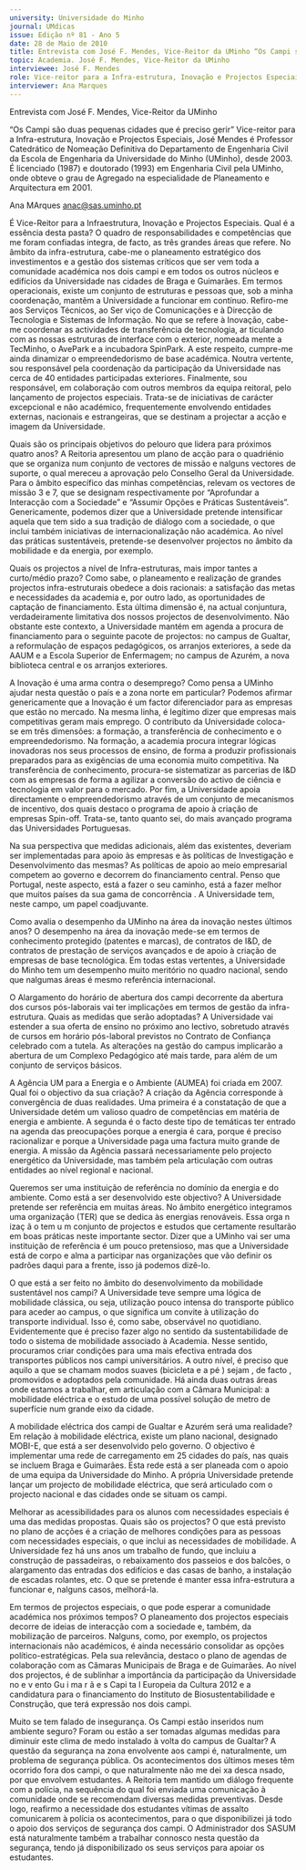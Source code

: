 ```yaml
---
university: Universidade do Minho
journal: UMdicas
issue: Edição nº 81 - Ano 5
date: 28 de Maio de 2010
title: Entrevista com José F. Mendes, Vice-Reitor da UMinho “Os Campi são duas pequenas cidades que é preciso gerir”
topic: Academia. José F. Mendes, Vice-Reitor da UMinho
interviewee: José F. Mendes
role: Vice-reitor para a Infra-estrutura, Inovação e Projectos Especiais
interviewer: Ana Marques
---
```




Entrevista com José F. Mendes, Vice-Reitor da UMinho


“Os Campi são duas pequenas cidades que é preciso gerir”
Vice-reitor para a Infra-estrutura, Inovação e Projectos Especiais,
José Mendes é Professor Catedrático de Nomeação Definitiva do
Departamento de Engenharia Civil da Escola de Engenharia da
Universidade do Minho (UMinho), desde 2003. É licenciado (1987) e
doutorado (1993) em Engenharia Civil pela UMinho, onde obteve o grau de
Agregado na especialidade de Planeamento e Arquitectura em 2001.


Ana MArques
anac@sas.uminho.pt


É Vice-Reitor para a Infraestrutura, Inovação e Projectos
Especiais. Qual é a essência desta
pasta?
O quadro de responsabilidades e
competências que me foram
confiadas integra, de facto, as três
grandes áreas que refere.
No âmbito da infra-estrutura,
cabe-me o planeamento
estratégico dos investimentos e a
gestão dos sistemas críticos que
ser vem toda a comunidade
académica nos dois campi e em
todos os outros núcleos e edifícios
da Universidade nas cidades de
Braga e Guimarães. Em termos
operacionais, existe um conjunto
de estruturas e pessoas que, sob a
minha coordenação, mantêm a
Universidade a funcionar em
contínuo. Refiro-me aos Serviços
Técnicos, ao Ser viço de
Comunicações e à Direcção de
Tecnologia e Sistemas de
Informação.
No que se refere à Inovação, cabe-me
 coordenar as actividades de
transferência de tecnologia,
ar ticulando com as nossas
estruturas de interface com o
exterior, nomeada mente a
TecMinho, o AvePark e a
incubadora SpinPark. A este
respeito, cumpre-me ainda
dinamizar o empreendedorismo
de base académica. Noutra
vertente, sou responsável pela
coordenação da participação da
Universidade nas cerca de 40
entidades participadas exteriores.
Finalmente, sou responsável, em
colaboração com outros membros
da equipa reitoral, pelo
lançamento de projectos
especiais. Trata-se de iniciativas
de carácter excepcional e não
académico, frequentemente
envolvendo entidades externas,
nacionais e estrangeiras, que se
destinam a projectar a acção e
imagem da Universidade.


Quais são os principais objetivos
do pelouro que lidera para
próximos quatro anos?
A Reitoria apresentou um plano de
acção para o quadriénio que se
organiza num conjunto de
vectores de missão e nalguns
vectores de suporte, o qual
mereceu a aprovação pelo
Conselho Geral da Universidade.
Para o âmbito
específico das
minhas
competências,
relevam os vectores
de missão 3 e 7, que
se designam
respectivamente por
“Aprofundar a
Interacção com a
Sociedade” e
“Assumir Opções e
Práticas
Sustentáveis”.
Genericamente, podemos dizer
que a Universidade pretende
intensificar aquela que tem sido a
sua tradição de diálogo com a
sociedade, o que inclui também
iniciativas de internacionalização
não académica. Ao nível das
práticas sustentáveis, pretende-se 
desenvolver projectos no
âmbito da mobilidade e da energia,
por exemplo.


Quais os projectos a nível de
Infra-estruturas, mais
impor tantes a curto/médio
prazo?
Como sabe, o planeamento e
realização de grandes projectos
infra-estruturais obedece a dois
racionais: a satisfação das metas e
necessidades da academia e, por
outro lado, as oportunidades de
captação de financiamento. Esta
última dimensão é, na actual
conjuntura, verdadeiramente
limitativa dos nossos projectos de
desenvolvimento.
Não obstante este
contexto, a
Universidade
mantém em agenda
a procura de
financiamento para
o seguinte pacote de
projectos: no
campus de Gualtar, a
reformulação de
espaços
pedagógicos, os
arranjos exteriores, a
sede da AAUM e a
Escola Superior de
Enfermagem; no
campus de Azurém,
a nova biblioteca
central e os arranjos
exteriores.


A Inovação é uma arma contra o
desemprego? Como pensa a
UMinho ajudar nesta questão o
país e a zona norte em particular?
Podemos afirmar genericamente
que a Inovação é um factor
diferenciador para as empresas
que estão no mercado. Na mesma
linha, é legítimo dizer que
empresas mais competitivas
geram mais emprego.
O contributo da
Universidade coloca-
se em três
dimensões: a
formação, a
transferência de
conhecimento e o
empreendedorismo.
Na formação, a academia procura
integrar lógicas inovadoras nos
seus processos de ensino, de
forma a produzir profissionais
preparados para as exigências de
uma economia muito competitiva.
Na transferência de
conhecimento, procura-se 
sistematizar as parcerias de I&D
com as empresas de forma a
agilizar a conversão do activo de
ciência e tecnologia em valor para
o mercado.
Por fim, a Universidade apoia
directamente o
empreendedorismo através de um
conjunto de mecanismos de
incentivo, dos quais destaco o
programa de apoio à criação de
empresas Spin-off. Trata-se, tanto
quanto sei, do mais avançado
programa das Universidades
Portuguesas.


Na sua perspectiva que medidas
adicionais, além das existentes,
deveriam ser implementadas
para apoio às empresas e às
políticas de Investigação e
Desenvolvimento das mesmas?
As políticas de apoio ao meio
empresarial competem ao
governo e decorrem do
financiamento central. Penso que
Portugal, neste aspecto, está a
fazer o seu caminho, está a fazer
melhor que muitos países da sua
gama de concorrência . A
Universidade tem, neste campo,
um papel coadjuvante.


Como avalia o desempenho da
UMinho na área da inovação
nestes últimos anos?
O desempenho na
área da inovação
mede-se em termos
de conhecimento
protegido (patentes
e marcas), de
contratos de I&D, de
contratos de
prestação de
serviços avançados
e de apoio à criação
de empresas de
base tecnológica.
Em todas estas
vertentes, a
Universidade do
Minho tem um
desempenho muito
meritório no quadro
nacional, sendo que
nalgumas áreas é
mesmo referência
internacional.


O Alargamento do horário de
abertura dos campi decorrente da
abertura dos cursos pós-laborais
vai ter implicações em termos de
gestão da infra-estrutura. Quais
as medidas que serão
adoptadas?
A Universidade vai estender a sua
oferta de ensino no próximo ano
lectivo, sobretudo através de
cursos em horário pós-laboral
previstos no Contrato de
Confiança celebrado com a tutela.
As alterações na
gestão do campus
implicarão a
abertura de um
Complexo
Pedagógico até mais
tarde, para além de
um conjunto de
serviços básicos.


A Agência UM para a Energia e o
Ambiente (AUMEA) foi criada em 2007. Qual foi o objectivo da sua
criação?
A criação da Agência corresponde
à convergência de duas
realidades. Uma primeira é a
constatação de que a
Universidade detém um valioso
quadro de competências em
matéria de energia e ambiente. A
segunda é o facto deste tipo de
temáticas ter entrado na agenda
das preocupações porque a
energia é cara, porque é preciso
racionalizar e porque a
Universidade paga uma factura
muito grande de energia.
A missão da Agência passará
necessariamente pelo projecto
energético da Universidade, mas
também pela articulação com
outras entidades ao nível regional
e nacional.


Queremos ser uma instituição de
referência no domínio da energia
e do ambiente. Como está a ser
desenvolvido este objectivo?
A Universidade pretende ser
referência em muitas áreas. No
âmbito energético integramos
uma organização (TER) que se
dedica às energias renováveis.
Essa orga n izaç ã o tem u m
conjunto de projectos e estudos
que certamente resultarão em
boas práticas neste importante
sector. Dizer que a UMinho vai ser
uma instituição de referência é um
pouco pretensioso, mas que a
Universidade está de corpo e alma
a participar nas organizações que
vão definir os padrões daqui para a
frente, isso já podemos dizê-lo.


O que está a ser feito no âmbito do
desenvolvimento da mobilidade
sustentável nos campi?
A Universidade teve sempre uma
lógica de mobilidade clássica, ou
seja, utilização pouco intensa do
transporte público para aceder ao
campus, o que significa um
convite à utilização do transporte
individual. Isso é, como sabe,
observável no quotidiano.
Evidentemente que é preciso fazer
algo no sentido da
sustentabilidade de todo o
sistema de mobilidade associado
à Academia. Nesse sentido,
procuramos criar condições para
uma mais efectiva entrada dos
transportes públicos nos campi
universitários. A outro nível, é
preciso que aquilo a que se
chamam modos suaves (bicicleta
e a pé ) sejam , de facto ,
promovidos e adoptados pela
comunidade.
Há ainda duas
outras áreas onde
estamos a trabalhar,
em articulação com
a Câmara Municipal:
a mobilidade
eléctrica e o estudo
de uma possível
solução de metro de
superfície num
grande eixo da
cidade.


A mobilidade eléctrica dos campi
de Gualtar e Azurém será uma
realidade?
Em relação à mobilidade eléctrica,
existe um plano nacional,
designado MOBI-E, que está a ser
desenvolvido pelo governo.
O objectivo é
implementar uma
rede de
carregamento em 25
cidades do país, nas
quais se incluem
Braga e Guimarães.
Esta rede está a ser
planeada com o
apoio de uma equipa
da Universidade do
Minho.
A própria Universidade pretende
lançar um projecto de mobilidade
eléctrica, que será articulado com
o projecto nacional e das cidades
onde se situam os campi.


Melhorar as acessibilidades para
os alunos com necessidades
especiais é uma das medidas
propostas. Quais são os
projectos?
O que está previsto no plano de
acções é a criação de melhores
condições para as pessoas com
necessidades especiais, o que
inclui as necessidades de
mobilidade. A Universidade fez há
uns anos um trabalho de fundo,
que incluiu a construção de
passadeiras, o rebaixamento dos
passeios e dos balcões, o
alargamento das entradas dos
edifícios e das casas de banho, a
instalação de escadas rolantes,
etc. O que se pretende é manter
essa infra-estrutura a funcionar e,
nalguns casos, melhorá-la.


Em termos de projectos
especiais, o que pode esperar a
comunidade académica nos
próximos tempos?
O planeamento dos projectos
especiais decorre de ideias de
interacção com a sociedade e,
também, da mobilização de
parceiros. Nalguns, como, por
exemplo, os projectos
internacionais não académicos, é
ainda necessário consolidar as
opções político-estratégicas.
Pela sua relevância, destaco o
plano de agendas de colaboração
com as Câmaras Municipais de
Braga e de Guimarães.
Ao nível dos projectos, é de
sublinhar a importância da
participação da Universidade no
e v ento Gu i ma r ã e s Capi ta l
Europeia da Cultura 2012 e a
candidatura para o financiamento
do Instituto de
Biosustentabilidade e Construção,
que terá expressão nos dois
campi.


Muito se tem falado de
insegurança. Os Campi estão
inseridos num ambiente seguro?
Foram ou estão a ser tomadas
algumas medidas para diminuir
este clima de medo instalado à
volta do campus de Gualtar?
A questão da segurança na zona
envolvente aos campi é,
naturalmente, um problema de
segurança pública. Os
acontecimentos dos últimos
meses têm ocorrido fora dos
campi, o que naturalmente não me
dei xa desca nsado, por que
envolvem estudantes.
A Reitoria tem mantido um diálogo
frequente com a polícia, na
sequência do qual foi enviada uma
comunicação à comunidade onde
se recomendam diversas medidas
preventivas. Desde logo, reafirmo
a necessidade dos estudantes
vítimas de assalto comunicarem à
polícia os acontecimentos, para o
que disponibilizei já todo o apoio
dos serviços de segurança dos
campi. O Administrador dos
SASUM está naturalmente
também a trabalhar connosco
nesta questão da segurança,
tendo já disponibilizado os seus
serviços para apoiar os
estudantes.